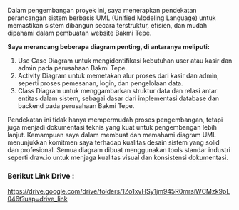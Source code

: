 Dalam pengembangan proyek ini, saya menerapkan pendekatan perancangan sistem berbasis UML (Unified Modeling Language) untuk memastikan sistem dibangun secara terstruktur, efisien, dan mudah dipahami dalam pembuatan website Bakmi Tepe.

**Saya merancang beberapa diagram penting, di antaranya meliputi:**

1. Use Case Diagram untuk mengidentifikasi kebutuhan user atau kasir dan admin pada perusahaan Bakmi Tepe.
2. Activity Diagram untuk memetakan alur proses dari kasir dan admin, seperti proses pemesanan, login, dan pengelolaan data.
3. Class Diagram untuk menggambarkan struktur data dan relasi antar entitas dalam sistem, sebagai dasar dari implementasi database dan backend pada perusahaan Bakmi Tepe.

Pendekatan ini tidak hanya mempermudah proses pengembangan, tetapi juga menjadi dokumentasi teknis yang kuat untuk pengembangan lebih lanjut.
Kemampuan saya dalam membuat dan memahami diagram UML menunjukkan komitmen saya terhadap kualitas desain sistem yang solid dan profesional.
Semua diagram dibuat menggunakan tools standar industri seperti draw.io untuk menjaga kualitas visual dan konsistensi dokumentasi.

### **Berikut Link Drive** :
https://drive.google.com/drive/folders/1Zo1xvHSy1jm945R0mrsiWCMzk9pL046t?usp=drive_link
